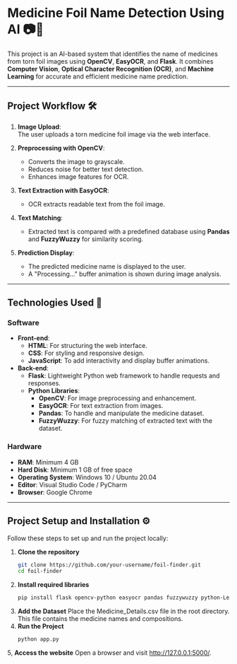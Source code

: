 # **Medicine Foil Name Detection Using AI 📷💊**

This project is an AI-based system that identifies the name of medicines from torn foil images using **OpenCV**, **EasyOCR**, and **Flask**. It combines **Computer Vision**, **Optical Character Recognition (OCR)**, and **Machine Learning** for accurate and efficient medicine name prediction.

---

## **Project Workflow 🛠️**

1. **Image Upload**:  
   The user uploads a torn medicine foil image via the web interface.  

2. **Preprocessing with OpenCV**:  
   - Converts the image to grayscale.  
   - Reduces noise for better text detection.  
   - Enhances image features for OCR.  

3. **Text Extraction with EasyOCR**:  
   - OCR extracts readable text from the foil image.  

4. **Text Matching**:  
   - Extracted text is compared with a predefined database using **Pandas** and **FuzzyWuzzy** for similarity scoring.  

5. **Prediction Display**:  
   - The predicted medicine name is displayed to the user.  
   - A "Processing..." buffer animation is shown during image analysis.  

---

## **Technologies Used 🚀**

### **Software**  
- **Front-end**:  
  - **HTML**: For structuring the web interface.  
  - **CSS**: For styling and responsive design.  
  - **JavaScript**: To add interactivity and display buffer animations.  
- **Back-end**:  
  - **Flask**: Lightweight Python web framework to handle requests and responses.  
  - **Python Libraries**:  
    - **OpenCV**: For image preprocessing and enhancement.  
    - **EasyOCR**: For text extraction from images.  
    - **Pandas**: To handle and manipulate the medicine dataset.  
    - **FuzzyWuzzy**: For fuzzy matching of extracted text with the dataset.  

### **Hardware**  
- **RAM**: Minimum 4 GB  
- **Hard Disk**: Minimum 1 GB of free space  
- **Operating System**: Windows 10 / Ubuntu 20.04  
- **Editor**: Visual Studio Code / PyCharm  
- **Browser**: Google Chrome  

---

## **Project Setup and Installation ⚙️**

Follow these steps to set up and run the project locally:

1. **Clone the repository**  
   ```bash
   git clone https://github.com/your-username/foil-finder.git
   cd foil-finder
2. **Install required libraries**
   ```bash
   pip install flask opencv-python easyocr pandas fuzzywuzzy python-Levenshtein
3. **Add the Dataset**
   Place the Medicine_Details.csv file in the root directory. This file contains the medicine names and compositions.
4. **Run the Project**
   ```bash
   python app.py
5, **Access the website**
   Open a browser and visit http://127.0.0.1:5000/.
